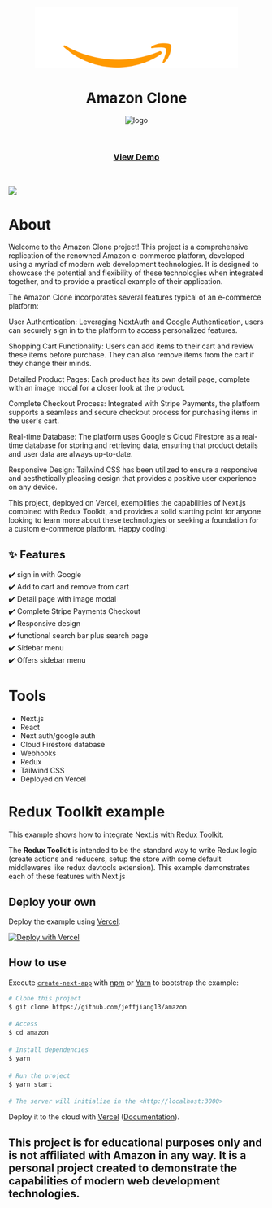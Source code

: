   <div align="center">

 <br />
  <img src="public/amazon-png-logo-vector-1.png" width='400' alt="logo" />

  # Amazon Clone

<img src="public/readme.png" alt="logo" />

 <br />
  <p>

  </p>
  <br />
<h3>
    <a href="https://jeff-amazon.vercel.app/">View Demo</a>
</h3>
</div>

<!-- Badges -->

 <br />


<a href="https://jeff-amazon.vercel.app/" target="_blank">![](https://img.shields.io/website-up-down-green-red/http/monip.org.svg)</a>

# About
Welcome to the Amazon Clone project! This project is a comprehensive replication of the renowned Amazon e-commerce platform, developed using a myriad of modern web development technologies. It is designed to showcase the potential and flexibility of these technologies when integrated together, and to provide a practical example of their application.

The Amazon Clone incorporates several features typical of an e-commerce platform:

User Authentication: Leveraging NextAuth and Google Authentication, users can securely sign in to the platform to access personalized features.

Shopping Cart Functionality: Users can add items to their cart and review these items before purchase. They can also remove items from the cart if they change their minds.

Detailed Product Pages: Each product has its own detail page, complete with an image modal for a closer look at the product.

Complete Checkout Process: Integrated with Stripe Payments, the platform supports a seamless and secure checkout process for purchasing items in the user's cart.

Real-time Database: The platform uses Google's Cloud Firestore as a real-time database for storing and retrieving data, ensuring that product details and user data are always up-to-date.

Responsive Design: Tailwind CSS has been utilized to ensure a responsive and aesthetically pleasing design that provides a positive user experience on any device.

This project, deployed on Vercel, exemplifies the capabilities of Next.js combined with Redux Toolkit, and provides a solid starting point for anyone looking to learn more about these technologies or seeking a foundation for a custom e-commerce platform. Happy coding!


## :sparkles: Features
:heavy_check_mark: sign in with Google\
:heavy_check_mark: Add to cart and remove from cart\
:heavy_check_mark: Detail page with image modal\
:heavy_check_mark: Complete Stripe Payments Checkout\
:heavy_check_mark: Responsive design\
:heavy_check_mark: functional search bar plus search page\
:heavy_check_mark: Sidebar menu\
:heavy_check_mark:  Offers sidebar menu


# Tools
- Next.js
- React
- Next auth/google auth
- Cloud Firestore database
- Webhooks
- Redux
- Tailwind CSS
- Deployed on Vercel


# Redux Toolkit example

This example shows how to integrate Next.js with [Redux Toolkit](https://redux-toolkit.js.org).

The **Redux Toolkit** is intended to be the standard way to write Redux logic (create actions and reducers, setup the store with some default middlewares like redux devtools extension). This example demonstrates each of these features with Next.js

## Deploy your own

Deploy the example using [Vercel](https://vercel.com?utm_source=github&utm_medium=readme&utm_campaign=next-example):

[![Deploy with Vercel](https://vercel.com/button)](https://vercel.com/new/git/external?repository-url=https://github.com/vercel/next.js/tree/canary/examples/with-redux-toolkit&project-name=with-redux-toolkit&repository-name=with-redux-toolkit)

## How to use

Execute [`create-next-app`](https://github.com/vercel/next.js/tree/canary/packages/create-next-app) with [npm](https://docs.npmjs.com/cli/init) or [Yarn](https://yarnpkg.com/lang/en/docs/cli/create/) to bootstrap the example:


```bash
# Clone this project
$ git clone https://github.com/jeffjiang13/amazon

# Access
$ cd amazon

# Install dependencies
$ yarn

# Run the project
$ yarn start

# The server will initialize in the <http://localhost:3000>
```

Deploy it to the cloud with [Vercel](https://vercel.com/new?utm_source=github&utm_medium=readme&utm_campaign=next-example) ([Documentation](https://nextjs.org/docs/deployment)).


## This project is for educational purposes only and is not affiliated with Amazon in any way. It is a personal project created to demonstrate the capabilities of modern web development technologies.

